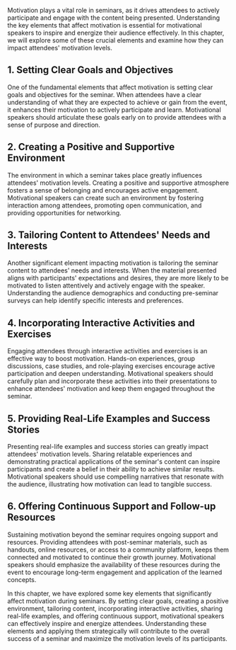 
Motivation plays a vital role in seminars, as it drives attendees to actively participate and engage with the content being presented. Understanding the key elements that affect motivation is essential for motivational speakers to inspire and energize their audience effectively. In this chapter, we will explore some of these crucial elements and examine how they can impact attendees' motivation levels.

1\. Setting Clear Goals and Objectives
-------------------------------------

One of the fundamental elements that affect motivation is setting clear goals and objectives for the seminar. When attendees have a clear understanding of what they are expected to achieve or gain from the event, it enhances their motivation to actively participate and learn. Motivational speakers should articulate these goals early on to provide attendees with a sense of purpose and direction.

2\. Creating a Positive and Supportive Environment
-------------------------------------------------

The environment in which a seminar takes place greatly influences attendees' motivation levels. Creating a positive and supportive atmosphere fosters a sense of belonging and encourages active engagement. Motivational speakers can create such an environment by fostering interaction among attendees, promoting open communication, and providing opportunities for networking.

3\. Tailoring Content to Attendees' Needs and Interests
------------------------------------------------------

Another significant element impacting motivation is tailoring the seminar content to attendees' needs and interests. When the material presented aligns with participants' expectations and desires, they are more likely to be motivated to listen attentively and actively engage with the speaker. Understanding the audience demographics and conducting pre-seminar surveys can help identify specific interests and preferences.

4\. Incorporating Interactive Activities and Exercises
-----------------------------------------------------

Engaging attendees through interactive activities and exercises is an effective way to boost motivation. Hands-on experiences, group discussions, case studies, and role-playing exercises encourage active participation and deepen understanding. Motivational speakers should carefully plan and incorporate these activities into their presentations to enhance attendees' motivation and keep them engaged throughout the seminar.

5\. Providing Real-Life Examples and Success Stories
---------------------------------------------------

Presenting real-life examples and success stories can greatly impact attendees' motivation levels. Sharing relatable experiences and demonstrating practical applications of the seminar's content can inspire participants and create a belief in their ability to achieve similar results. Motivational speakers should use compelling narratives that resonate with the audience, illustrating how motivation can lead to tangible success.

6\. Offering Continuous Support and Follow-up Resources
------------------------------------------------------

Sustaining motivation beyond the seminar requires ongoing support and resources. Providing attendees with post-seminar materials, such as handouts, online resources, or access to a community platform, keeps them connected and motivated to continue their growth journey. Motivational speakers should emphasize the availability of these resources during the event to encourage long-term engagement and application of the learned concepts.

In this chapter, we have explored some key elements that significantly affect motivation during seminars. By setting clear goals, creating a positive environment, tailoring content, incorporating interactive activities, sharing real-life examples, and offering continuous support, motivational speakers can effectively inspire and energize attendees. Understanding these elements and applying them strategically will contribute to the overall success of a seminar and maximize the motivation levels of its participants.
